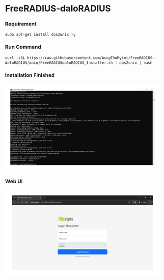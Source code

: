 # FreeRADIUS-daloRADIUS

### Requirement
```shell
sudo apt-get install dos2unix -y
```
### Run Command
```shell
curl -sSL https://raw.githubusercontent.com/AungThuMyint/FreeRADIUS-daloRADIUS/main/FreeRADIUSdaloRADIUS_Installer.sh | dos2unix | bash
```

### Installation Finished
<img src=https://raw.githubusercontent.com/AungThuMyint/FreeRADIUS-daloRADIUS/main/Finished.png img>

### Web UI
<img src=https://raw.githubusercontent.com/AungThuMyint/FreeRADIUS-daloRADIUS/main/daloRADIUS.png img>
